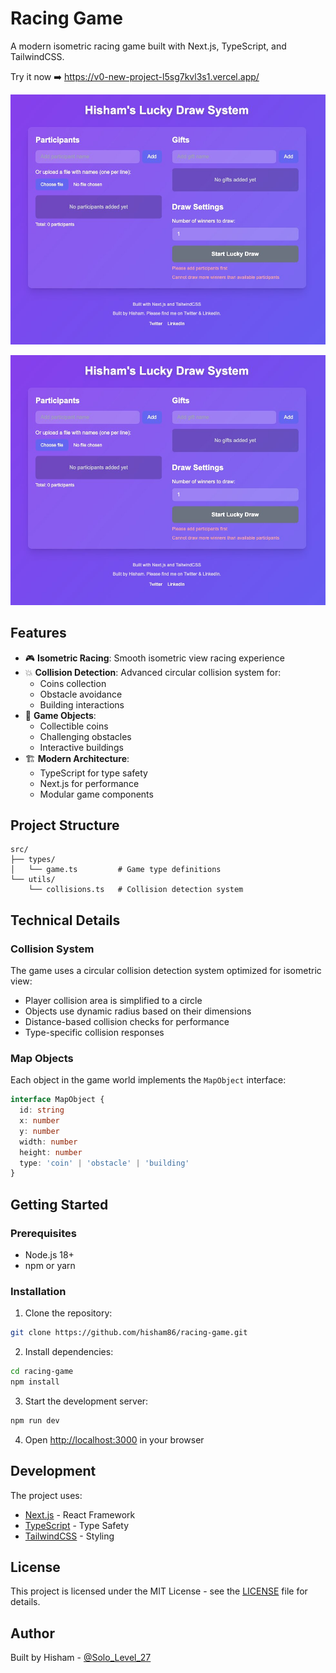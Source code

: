 # Racing Game

A modern isometric racing game built with Next.js, TypeScript, and TailwindCSS.

Try it now ➡️ https://v0-new-project-l5sg7kvl3s1.vercel.app/

![Image Alt](https://github.com/hisham86/lucky-draw/blob/4d0034f4e06c8d9e9dc3acd4e78a12b2018cb478/lucky.jpeg)

![Image Alt](https://github.com/hisham86/lucky-draw/blob/4d0034f4e06c8d9e9dc3acd4e78a12b2018cb478/lucky.jpeg)

## Features

- 🎮 **Isometric Racing**: Smooth isometric view racing experience
- 💥 **Collision Detection**: Advanced circular collision system for:
  - Coins collection
  - Obstacle avoidance
  - Building interactions
- 🎯 **Game Objects**:
  - Collectible coins
  - Challenging obstacles
  - Interactive buildings
- 🏗️ **Modern Architecture**:
  - TypeScript for type safety
  - Next.js for performance
  - Modular game components

## Project Structure

```
src/
├── types/
│   └── game.ts         # Game type definitions
└── utils/
    └── collisions.ts   # Collision detection system
```

## Technical Details

### Collision System

The game uses a circular collision detection system optimized for isometric view:
- Player collision area is simplified to a circle
- Objects use dynamic radius based on their dimensions
- Distance-based collision checks for performance
- Type-specific collision responses

### Map Objects

Each object in the game world implements the `MapObject` interface:
```typescript
interface MapObject {
  id: string
  x: number
  y: number
  width: number
  height: number
  type: 'coin' | 'obstacle' | 'building'
}
```

## Getting Started

### Prerequisites

- Node.js 18+
- npm or yarn

### Installation

1. Clone the repository:
```bash
git clone https://github.com/hisham86/racing-game.git
```

2. Install dependencies:
```bash
cd racing-game
npm install
```

3. Start the development server:
```bash
npm run dev
```

4. Open [http://localhost:3000](http://localhost:3000) in your browser

## Development

The project uses:
- [Next.js](https://nextjs.org/) - React Framework
- [TypeScript](https://www.typescriptlang.org/) - Type Safety
- [TailwindCSS](https://tailwindcss.com/) - Styling

## License

This project is licensed under the MIT License - see the [LICENSE](LICENSE) file for details.

## Author

Built by Hisham - [@Solo_Level_27](https://x.com/Solo_Level_27) 
